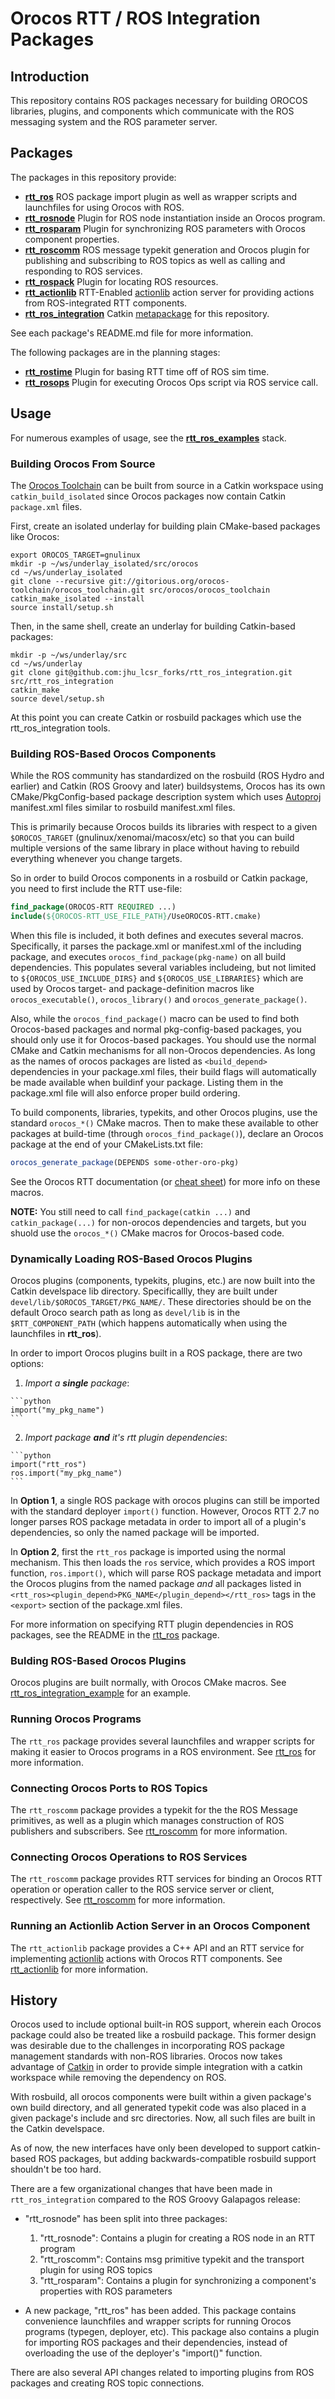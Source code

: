 Orocos RTT / ROS Integration Packages
=====================================

## Introduction

This repository contains ROS packages necessary for building OROCOS libraries,
plugins, and components which communicate with the ROS messaging system and the
ROS parameter server.

## Packages

The packages in this repository provide:

* [**rtt\_ros**](rtt_ros) ROS package import plugin as well as wrapper scripts
  and launchfiles for using Orocos with ROS.
* [**rtt\_rosnode**](rtt_rosnode) Plugin for ROS node instantiation inside an
  Orocos program.
* [**rtt\_rosparam**](rtt_rosparam) Plugin for synchronizing ROS parameters
  with Orocos component properties.
* [**rtt\_roscomm**](rtt_roscomm) ROS message typekit generation and Orocos
  plugin for publishing and subscribing to ROS topics as well as calling and
  responding to ROS services.
* [**rtt\_rospack**](rtt_rospack) Plugin for locating ROS resources.
* [**rtt\_actionlib**](rtt_actionlib) RTT-Enabled
  [actionlib](http://ros.org/wiki/actionlib) action server for providing
  actions from ROS-integrated RTT components.
* [**rtt\_ros\_integration**](rtt_ros_integration) Catkin
  [metapackage](http://ros.org/wiki/catkin/package.xml#Metapackages) for this
  repository.

See each package's README.md file for more information.

The following packages are in the planning stages:

* [**rtt\_rostime**](rtt_rostime) Plugin for basing RTT time off of ROS sim
  time.
* [**rtt\_rosops**](rtt_rosops) Plugin for executing Orocos Ops script via ROS
  service call.

## Usage

For numerous examples of usage, see the
[**rtt\_ros\_examples**](http://github.com/jhu-lcsr/rtt_ros_examples)
stack.

### Building Orocos From Source

The [Orocos Toolchain](http://www.orocos.org/orocos/toolchain) can be built from
source in a Catkin workspace using `catkin_build_isolated` since Orocos packages
now contain Catkin `package.xml` files. 

First, create an isolated underlay for building plain CMake-based packages like
Orocos:
```shell
export OROCOS_TARGET=gnulinux
mkdir -p ~/ws/underlay_isolated/src/orocos
cd ~/ws/underlay_isolated
git clone --recursive git://gitorious.org/orocos-toolchain/orocos_toolchain.git src/orocos/orocos_toolchain
catkin_make_isolated --install
source install/setup.sh
```

Then, in the same shell, create an underlay for building Catkin-based packages:
```shell
mkdir -p ~/ws/underlay/src
cd ~/ws/underlay
git clone git@github.com:jhu_lcsr_forks/rtt_ros_integration.git src/rtt_ros_integration
catkin_make
source devel/setup.sh
```

At this point you can create Catkin or rosbuild packages which use the
rtt\_ros\_integration tools.

### Building ROS-Based Orocos Components

While the ROS community has standardized on the rosbuild (ROS Hydro and earlier)
and Catkin (ROS Groovy and later) buildsystems, Orocos has its own
CMake/PkgConfig-based package description system which uses
[Autoproj](http://rock-robotics.org/stable/documentation/autoproj/) manifest.xml
files similar to rosbuild manifest.xml files. 

This is primarily because Orocos builds its libraries with respect to a given
`$OROCOS_TARGET` (gnulinux/xenomai/macosx/etc) so that you can build multiple
versions of the same library in place without having to rebuild everything
whenever you change targets.

So in order to build Orocos components in a rosbuild or Catkin package, you need
to first include the RTT use-file:

```cmake
find_package(OROCOS-RTT REQUIRED ...)
include(${OROCOS-RTT_USE_FILE_PATH}/UseOROCOS-RTT.cmake)
```

When this file is included, it both defines and executes several macros.
Specifically, it parses the package.xml or manifest.xml of the including
package, and executes `orocos_find_package(pkg-name)` on all build dependencies.
This populates several variables includeing, but not limited to
`${OROCOS_USE_INCLUDE_DIRS}` and  `${OROCOS_USE_LIBRARIES}` which are used by
Orocos target- and package-definition macros like `orocos_executable()`,
`orocos_library()` and `orocos_generate_package()`.

Also, while the `orocos_find_package()` macro can be used to find both
Orocos-based packages and normal pkg-config-based packages, you should only use
it for Orocos-based packages. You should use the normal CMake and Catkin
mechanisms for all non-Orocos dependencies. As long as the names of orocos
packages are listed as `<build_depend>` dependencies in your package.xml files,
their build flags will automatically be made available when buildinf your
package. Listing them in the package.xml file will also enforce proper build
ordering.

To build components, libraries, typekits, and other Orocos plugins, use the
standard `orocos_*()` CMake macros. Then to make these available to other
packages at build-time (through `orocos_find_package()`), declare an Orocos
package at the end of your CMakeLists.txt file:

```cmake
orocos_generate_package(DEPENDS some-other-oro-pkg)
```

See the Orocos RTT documentation (or [cheat
sheet](http://www.orocos.org/stable/documentation/rtt/v2.x/doc-xml/rtt_cheat_sheet.pdf))
for more info on these macros.

**NOTE:** You still need to call `find_package(catkin ...)` and
`catkin_package(...)` for non-orocos dependencies and targets, but you shuold
use the `orocos_*()` CMake macros for Orocos-based code.

### Dynamically Loading ROS-Based Orocos Plugins

Orocos plugins (components, typekits, plugins, etc.) are now built into the
Catkin develspace lib directory.  Specificallly, they are built under
`devel/lib/$OROCOS_TARGET/PKG_NAME/`. These directories should be on the default
Oroco search path as long as `devel/lib` is in the `$RTT_COMPONENT_PATH` (which
happens automatically when using the launchfiles in **rtt\_ros**).

In order to import Orocos plugins built in a ROS package, there are two
options:

  1. _Import a **single** package_:

    ```python
    import("my_pkg_name")
    ```

  2. _Import package **and** it's rtt plugin dependencies_: 

    ```python
    import("rtt_ros")
    ros.import("my_pkg_name")
    ```

In **Option 1**, a single ROS package with orocos plugins can still be imported
with the standard deployer `import()` function. However, Orocos RTT 2.7 no
longer parses ROS package metadata in order to import all of a plugin's
dependencies, so only the named package will be imported.

In **Option 2**, first the `rtt_ros` package is imported using the normal
mechanism. This then loads the `ros` service, which provides a ROS import
function, `ros.import()`, which will parse ROS package metadata and import the
Orocos plugins from the named package _and_ all packages listed in
`<rtt_ros><plugin_depend>PKG_NAME</plugin_depend></rtt_ros>` tags in the
`<export>` section of the package.xml files.

For more information on specifying RTT plugin dependencies in ROS packages, see
the README in the [rtt_ros](rtt_ros) package.

### Bulding ROS-Based Orocos Plugins

Orocos plugins are built normally, with Orocos CMake macros. See
[rtt_ros_integration_example](rtt_ros_integration_example/CMakeLists.txt) for 
an example.

### Running Orocos Programs

The `rtt_ros` package provides several launchfiles and wrapper scripts for
making it easier to Orocos programs in a ROS environment. See
[rtt_ros](rtt_ros) for more information.

### Connecting Orocos Ports to ROS Topics

The `rtt_roscomm` package provides a typekit for the the ROS Message 
primitives, as well as a plugin which manages construction of ROS publishers
and subscribers. See [rtt_roscomm](rtt_roscomm) for more 
information. 

### Connecting Orocos Operations to ROS Services

The `rtt_roscomm` package provides RTT services for binding an Orocos RTT
operation or operation caller to the ROS service server or client,
respectively. See [rtt_roscomm](rtt_roscomm) for more information.

### Running an Actionlib Action Server in an Orocos Component

The `rtt_actionlib` package provides a C++ API and an RTT service for
implementing [actionlib](http://www.ros.org/wiki/actionlib) actions with Orocos
RTT components. See [rtt_actionlib](rtt_actionlib) for more information.

## History

Orocos used to include optional built-in ROS support, wherein each Orocos
package could also be treated like a rosbuild package. This former design was
desirable due to the challenges in incorporating ROS package management
standards with non-ROS libraries. Orocos now takes advantage of
[Catkin](http://www.ros.org/wiki/catkin) in order to provide simple integration
with a catkin workspace while removing the dependency on ROS.

With rosbuild, all orocos components were built within a given package's own
build directory, and all generated typekit code was also placed in a given
package's include and src directories. Now, all such files are built in the
Catkin develspace.

As of now, the new interfaces have only been developed to support catkin-based
ROS packages, but adding backwards-compatible rosbuild support shouldn't be too hard.

There are a few organizational changes that have been made in
`rtt_ros_integration` compared to the ROS Groovy Galapagos release:

 * "rtt_rosnode" has been split into three packages: 
   1. "rtt_rosnode": Contains a plugin for creating a ROS node in an RTT program
   2. "rtt_roscomm": Contains msg primitive typekit and the transport plugin for using ROS topics
   3. "rtt_rosparam": Contains a plugin for synchronizing a component's properties with ROS parameters

 * A new package, "rtt_ros" has been added. This package contains convenience 
   launchfiles and wrapper scripts for running Orocos programs (typegen, 
   deployer, etc). This package also contains a plugin for importing ROS 
   packages and their dependencies, instead of overloading the use of the 
   deployer's "import()" function. 

There are also several API changes related to importing plugins from ROS 
packages and creating ROS topic connections.
